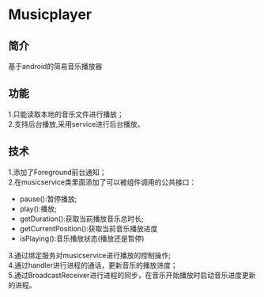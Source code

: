 # Musicplayer
## 简介
基于android的简易音乐播放器
## 功能
1.只能读取本地的音乐文件进行播放；  
2.支持后台播放,采用service进行后台播放。
## 技术
1.添加了Foreground前台通知；  
2.在musicservice类里面添加了可以被组件调用的公共接口：
  * pause():暂停播放;
  * play():播放;
  * getDuration():获取当前播放⾳乐总时长;
  * getCurrentPosition():获取当前⾳乐播放进度
  * isPlaying():⾳乐播放状态(播放还是暂停)
  
3.通过绑定服务对musicservice进行播放的控制操作;  
4.通过handler进行进程的通话，更新音乐的播放进度；  
5.通过BroadcastReceiver进行进程的同步，在音乐开始播放时启动音乐进度更新的进程。
